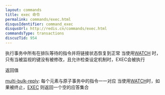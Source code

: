 ```yaml
---
layout: commands
title: exec 命令
permalink: commands/exec.html
disqusIdentifier: command_exec
disqusUrl: http://redis.cn/commands/exec.html
commandsType: transactions
discuzTid: 954
---
```


执行事务中所有在排队等待的指令并将链接状态恢复到正常
当使用[WATCH](/commands/watch.html) 时，只有当被监视的键没有被修改，且允许检查设定机制时，EXEC会被执行

返回值

[multi-bulk-reply](/topics/protocol.html#multi-bulk-reply): 每个元素与原子事务中的指令一一对应
当使用[WATCH](/commands/watch.html)时，如果被终止，[EXEC](/commands/exec.html) 则返回一个空的应答集合